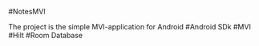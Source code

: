 #NotesMVI

The project is the simple MVI-application for Android 
#Android SDk
#MVI
#Hilt
#Room Database
